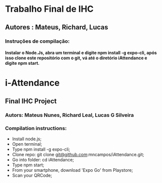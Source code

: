 # Trabalho Final de IHC
## Autores : Mateus, Richard, Lucas
### Instruções de compilação:
#### Instalar o Node.Js, abra um terminal e digite npm install -g expo-cli, após isso clone este repositório com o git, vá até o diretório iAttendance e digite npm start.

# i-Attendance 
## Final IHC Project
### Autors: Mateus Nunes, Richard Leal, Lucas G Silveira
### Compilation instructions:
- Install node.js;
- Open terminal;
- Type npm install -g expo-cli;
- Clone repo: git clone git@github.com:mncampos/iAttendance.git;
- Go into folder: cd iAttendance;
- Type npm start;
- From your smartphone, download 'Expo Go' from Playstore;
- Scan your QRCode;

 
